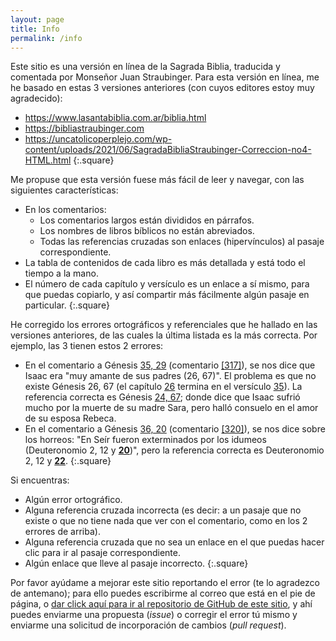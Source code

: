 ```yaml
---
layout: page
title: Info
permalink: /info
---
```


Este sitio es una versión en línea de la Sagrada Biblia, traducida y comentada por Monseñor Juan Straubinger. Para esta versión en línea, me he basado en estas 3 versiones anteriores (con cuyos editores estoy muy agradecido):

- <https://www.lasantabiblia.com.ar/biblia.html>
- <https://bibliastraubinger.com>
- <https://uncatolicoperplejo.com/wp-content/uploads/2021/06/SagradaBibliaStraubinger-Correccion-no4-HTML.html>
{:.square}

Me propuse que esta versión fuese más fácil de leer y navegar, con las siguientes características:

- En los comentarios:
   - Los comentarios largos están divididos en párrafos.
   - Los nombres de libros bíblicos no están abreviados.
   - Todas las referencias cruzadas son enlaces (hipervínculos) al pasaje correspondiente.
- La tabla de contenidos de cada libro es más detallada y está todo el tiempo a la mano.
- El número de cada capítulo y versículo es un enlace a sí mismo, para que puedas copiarlo, y así compartir más fácilmente algún pasaje en particular.
{:.square}

He corregido los errores ortográficos y referenciales que he hallado en las versiones anteriores, de las cuales la última listada es la más correcta. Por ejemplo, las 3 tienen estos 2 errores:

- En el comentario a Génesis [35, 29](genesis#c35-v29) (comentario [[317]](genesis#n-317)), se nos dice que Isaac era "muy amante de sus padres (26, 67)". El problema es que no existe Génesis 26, 67 (el capítulo [26](genesis#c26) termina en el versículo [35](genesis#c26-v35)). La referencia correcta es Génesis [24, 67](genesis#c24-v67); donde dice que Isaac sufrió mucho por la muerte de su madre Sara, pero halló consuelo en el amor de su esposa Rebeca.
- En el comentario a Génesis [36, 20](genesis#c36-v20) (comentario [[320]](genesis#n-320)), se nos dice sobre los horreos: "En Seír fueron exterminados por los idumeos (Deuteronomio 2, 12 y [**20**](deuteronomio#c2-v20))", pero la referencia correcta es Deuteronomio 2, 12 y [**22**](deuteronomio#c2-v22).
{:.square}

Si encuentras:

- Algún error ortográfico.
- Alguna referencia cruzada incorrecta (es decir: a un pasaje que no existe o que no tiene nada que ver con el comentario, como en los 2 errores de arriba).
- Alguna referencia cruzada que no sea un enlace en el que puedas hacer clic para ir al pasaje correspondiente.
- Algún enlace que lleve al pasaje incorrecto.
{:.square}

Por favor ayúdame a mejorar este sitio reportando el error (te lo agradezco de antemano); para ello puedes escribirme al correo que está en el pie de página, o [dar click aquí para ir al repositorio de GitHub de este sitio](https://github.com/materialknight/bibliacatolica), y ahí puedes enviarme una propuesta (*issue*) o corregir el error tú mismo y enviarme una solicitud de incorporación de cambios (*pull request*).
